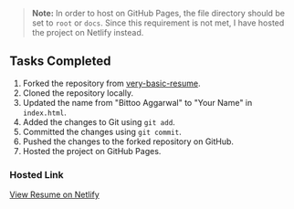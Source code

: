 > **Note:** In order to host on GitHub Pages, the file directory should be set to `root` or `docs`. Since this requirement is not met, I have hosted the project on Netlify instead.
## Tasks Completed

1. Forked the repository from [very-basic-resume](https://github.com/bitz1119/very-basic-resume?authuser=0).
2. Cloned the repository locally.
3. Updated the name from "Bittoo Aggarwal" to "Your Name" in `index.html`.
4. Added the changes to Git using `git add`.
5. Committed the changes using `git commit`.
6. Pushed the changes to the forked repository on GitHub.
7. Hosted the project on GitHub Pages.
### Hosted Link
[View Resume on Netlify](https://statuesque-creponne-81fcba.netlify.app/)
